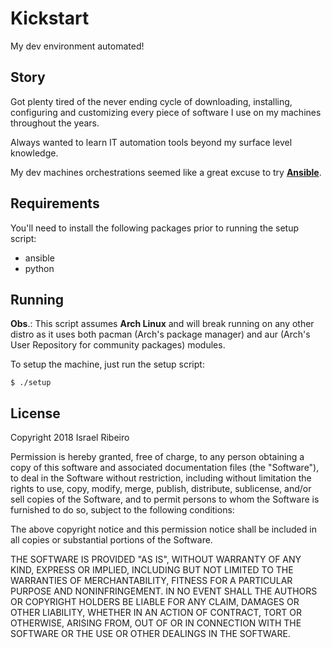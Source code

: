 # Kickstart

My dev environment automated!

## Story

Got plenty tired of the never ending cycle of downloading, installing, configuring and customizing every piece of software I use on my machines throughout the years.

Always wanted to learn IT automation tools beyond my surface level knowledge.

My dev machines orchestrations seemed like a great excuse to try [**Ansible**](https://www.ansible.com).

## Requirements

You'll need to install the following packages prior to running the setup script:

 * ansible
 * python

## Running

**Obs**.: This script assumes **Arch Linux** and will break running on any other distro as it uses both pacman (Arch's package manager) and aur (Arch's User Repository for community packages) modules.

To setup the machine, just run the setup script:

    $ ./setup

## License

Copyright 2018 Israel Ribeiro

Permission is hereby granted, free of charge, to any person obtaining a copy of this software and associated documentation files (the "Software"), to deal in the Software without restriction, including without limitation the rights to use, copy, modify, merge, publish, distribute, sublicense, and/or sell copies of the Software, and to permit persons to whom the Software is furnished to do so, subject to the following conditions:

The above copyright notice and this permission notice shall be included in all copies or substantial portions of the Software.

THE SOFTWARE IS PROVIDED "AS IS", WITHOUT WARRANTY OF ANY KIND, EXPRESS OR IMPLIED, INCLUDING BUT NOT LIMITED TO THE WARRANTIES OF MERCHANTABILITY, FITNESS FOR A PARTICULAR PURPOSE AND NONINFRINGEMENT. IN NO EVENT SHALL THE AUTHORS OR COPYRIGHT HOLDERS BE LIABLE FOR ANY CLAIM, DAMAGES OR OTHER LIABILITY, WHETHER IN AN ACTION OF CONTRACT, TORT OR OTHERWISE, ARISING FROM, OUT OF OR IN CONNECTION WITH THE SOFTWARE OR THE USE OR OTHER DEALINGS IN THE SOFTWARE.